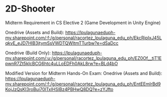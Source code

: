 # 2D-Shooter
Midterm Requirement in CS Elective 2 (Game Development in Unity Engine)

Onedrive (Assets and Build): https://lpulagunaeduph-my.sharepoint.com/:f:/g/personal/racortez_lpulaguna_edu_ph/EkcRipIxJ45LqkvE_eJD7HIB3jtymSsVWDTQWItmTTurbw?e=dSaDcc

Onedrive (Build Only): https://lpulagunaeduph-my.sharepoint.com/:u:/g/personal/racortez_lpulaguna_edu_ph/EZ0Of__tiT1EpwnR7Zt5kIcBCG6htc4uLLoEDFh0AkL8rw?e=BLd4bO



Modified Version for Midterm Hands-On Exam:
Onedrive (Assets and Build): https://lpulagunaeduph-my.sharepoint.com/:f:/g/personal/racortez_lpulaguna_edu_ph/EntEEmlrBd9KojJzQsKI3roBui70lTxIHSlBz4PBHwQ8DQ?e=zYJfto
